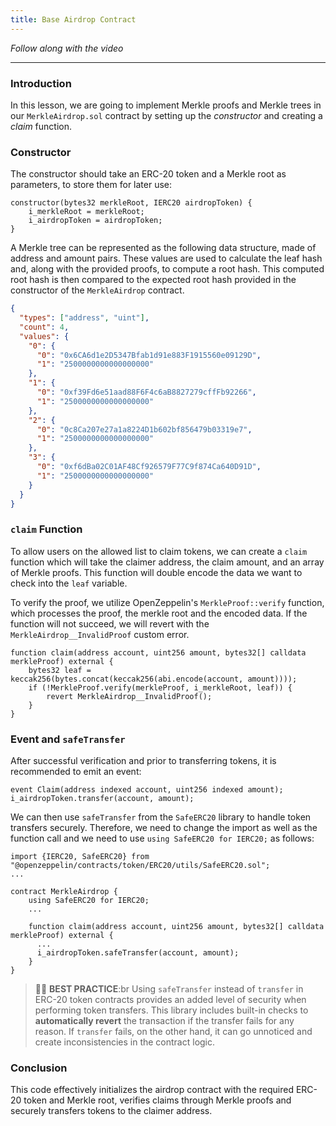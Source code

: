 ```yaml
---
title: Base Airdrop Contract
---
```


_Follow along with the video_

---

### Introduction

In this lesson, we are going to implement Merkle proofs and Merkle trees in our `MerkleAirdrop.sol` contract by setting up the _constructor_ and creating a _claim_ function.

### Constructor

The constructor should take an ERC-20 token and a Merkle root as parameters, to store them for later use:

```solidity
constructor(bytes32 merkleRoot, IERC20 airdropToken) {
    i_merkleRoot = merkleRoot;
    i_airdropToken = airdropToken;
}
```

A Merkle tree can be represented as the following data structure, made of address and amount pairs. These values are used to calculate the leaf hash and, along with the provided proofs, to compute a root hash. This computed root hash is then compared to the expected root hash provided in the constructor of the `MerkleAirdrop` contract.

```json
{
  "types": ["address", "uint"],
  "count": 4,
  "values": {
    "0": {
      "0": "0x6CA6d1e2D5347Bfab1d91e883F1915560e09129D",
      "1": "2500000000000000000"
    },
    "1": {
      "0": "0xf39Fd6e51aad88F6F4c6aB8827279cffFb92266",
      "1": "2500000000000000000"
    },
    "2": {
      "0": "0c8Ca207e27a1a8224D1b602bf856479b03319e7",
      "1": "2500000000000000000"
    },
    "3": {
      "0": "0xf6dBa02C01AF48Cf926579F77C9f874Ca640D91D",
      "1": "2500000000000000000"
    }
  }
}
```

### `claim` Function

To allow users on the allowed list to claim tokens, we can create a `claim` function which will take the claimer address, the claim amount, and an array of Merkle proofs. This function will double encode the data we want to check into the `leaf` variable.

To verify the proof, we utilize OpenZeppelin's `MerkleProof::verify` function, which processes the proof, the merkle root and the encoded data. If the function will not succeed, we will revert with the `MerkleAirdrop__InvalidProof` custom error.

```solidity
function claim(address account, uint256 amount, bytes32[] calldata merkleProof) external {
    bytes32 leaf = keccak256(bytes.concat(keccak256(abi.encode(account, amount))));
    if (!MerkleProof.verify(merkleProof, i_merkleRoot, leaf)) {
        revert MerkleAirdrop__InvalidProof();
    }
}
```

### Event and `safeTransfer`

After successful verification and prior to transferring tokens, it is recommended to emit an event:

```solidity
event Claim(address indexed account, uint256 indexed amount);
i_airdropToken.transfer(account, amount);
```

We can then use `safeTransfer` from the `SafeERC20` library to handle token transfers securely. Therefore, we need to change the import as well as the function call and we need to use `using SafeERC20 for IERC20;` as follows:

```solidity
import {IERC20, SafeERC20} from "@openzeppelin/contracts/token/ERC20/utils/SafeERC20.sol";
...

contract MerkleAirdrop {
    using SafeERC20 for IERC20;
    ...

    function claim(address account, uint256 amount, bytes32[] calldata merkleProof) external {
      ...
      i_airdropToken.safeTransfer(account, amount);
    }
}
```

> 👮‍♂️ **BEST PRACTICE**:br
> Using `safeTransfer` instead of `transfer` in ERC-20 token contracts provides an added level of security when performing token transfers. This library includes built-in checks to **automatically revert** the transaction if the transfer fails for any reason. If `transfer` fails, on the other hand, it can go unnoticed and create inconsistencies in the contract logic.

### Conclusion

This code effectively initializes the airdrop contract with the required ERC-20 token and Merkle root, verifies claims through Merkle proofs and securely transfers tokens to the claimer address.
